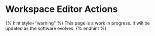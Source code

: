 # Workspace Editor Actions

{% hint style="warning" %}
This page is a work in progress. It will be updated as the software evolves.
{% endhint %}
